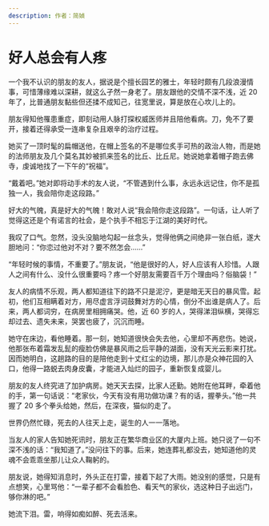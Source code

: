 ```yaml
---
description: 作者：简媜
---
```


# 好人总会有人疼

一个我不认识的朋友的友人，据说是个擅长园艺的雅士，年轻时颇有几段浪漫情事，可惜薄缘难以深耕，就这么孑然一身老了。朋友跟他的交情不深不浅，近 20 年了，比普通朋友黏些但还揉不成知己，往宽里说，算是放在心坎儿上的。

朋友得知他罹患重症，即刻动用人脉打探权威医师并且陪他看病。刀，免不了要开，接着还得承受一连串复杂且艰辛的治疗过程。

她买了一顶时髦的扁帽送他，在帽上签名的不是哪位炙手可热的政治人物，而是她的法师朋友及几个莫名其妙被抓来签名的比丘、比丘尼。她说她拿着帽子跑去佛寺，虔诚地找了一下午的“祝福”。

“戴着吧。”她对即将动手术的友人说，“不管遇到什么事，永远永远记住，你不是孤独一人，我会陪你走这段路。”

好大的气魄，真是好大的气魄！敢对人说“我会陪你走这段路”。一句话，让人听了觉得这还是个有诺言的社会，是个执手不相忘于江湖的美好时代。

我叹了口气。忽然，没头没脑地勾起一丝念头，觉得他俩之间绝非一张白纸，遂大胆地问：“你恋过他对不对？要不然怎会……”

“年轻时候的事情，不重要了。”朋友说，“他是很好的人，好人应该有人珍惜。人跟人之间有什么、没什么很重要吗？疼一个好朋友需要百千万个理由吗？俗脑袋！”

友人的病情不乐观，两人都知道往下的路不只是泥泞，更是暗无天日的暴风雪。起初，他们互相瞒着对方，用尽虚言浮词鼓舞对方的心情，倒分不出谁是病人了。后来，两人都词穷，在病房里相拥痛哭。他，近 60 岁的人，哭得涕泪纵横，哭得忘却过去、遗失未来，哭罢也疲了，沉沉而睡。

她守在床边，看他睡着。那一刻，她知道很快会失去他，心里却不再悲伤。她说，他那张布着霜发乱髭的瘦脸仿佛是暴风雨之后平静的湖面，没有天光云影来打扰。因而她明白，这趟路的目的是陪他走到十丈红尘的边境，那儿亦是众神花园的入口，他得一路蜕去肉身皮囊，才能进入灿烂的园子，重新恢复成婴儿。

朋友的友人终究进了加护病房。她天天去探，比家人还勤。她附在他耳畔，牵着他的手，第一句话说：“老家伙，今天有没有用功做功课？有的话，握拳头。”他一共握了 20 多个拳头给她，然后，在深夜，猫似的走了。

世界仍然忙碌，死去的人往天上走，诞生的人一一落地。

当友人的家人告知她死讯时，朋友正在繁华商业区的大厦内上班。她只说了一句不深不浅的话：“我知道了。”没问往下的事。后来，她连葬礼都没去，她知道他的灵魂不会乖乖坐那儿让众人鞠躬的。

朋友说，她得知消息时，外头正在打雷，接着下起了大雨。她没别的感觉，只是有点想笑，心里骂他：“一辈子都不会看脸色、看天气的家伙，选这种日子出远门，够你淋的吧。”

她流下泪。雷，响得如痴如醉、死去活来。
